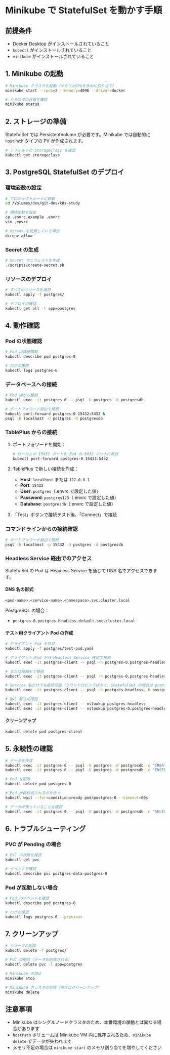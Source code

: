# Minikube で StatefulSet を動かす手順

## 前提条件

- Docker Desktop がインストールされていること
- `kubectl` がインストールされていること
- `minikube` がインストールされていること

## 1. Minikube の起動

```bash
# Minikube クラスタを起動（メモリとCPUを多めに割り当て）
minikube start --cpus=2 --memory=4096 --driver=docker

# クラスタの状態を確認
minikube status
```

## 2. ストレージの準備

StatefulSet では PersistentVolume が必要です。Minikube では自動的に `hostPath` タイプの PV が作成されます。

```bash
# デフォルトの StorageClass を確認
kubectl get storageclass
```

## 3. PostgreSQL StatefulSet のデプロイ

### 環境変数の設定

```bash
# プロジェクトルートに移動
cd /Volumes/dev/git-dev/k8s-study

# 環境変数を設定
cp .envrc.example .envrc
vim .envrc

# direnv を使用している場合
direnv allow
```

### Secret の生成

```bash
# Secret マニフェストを生成
./scripts/create-secret.sh
```

### リソースのデプロイ

```bash
# すべてのリソースを適用
kubectl apply -f postgres/

# デプロイの確認
kubectl get all -l app=postgres
```

## 4. 動作確認

### Pod の状態確認

```bash
# Pod の詳細情報
kubectl describe pod postgres-0

# ログの確認
kubectl logs postgres-0
```

### データベースへの接続

```bash
# Pod 内から接続
kubectl exec -it postgres-0 -- psql -U postgres -d postgresdb

# ポートフォワード経由で接続
kubectl port-forward postgres-0 15432:5432 &
psql -h localhost -U postgres -d postgresdb
```

### TablePlus からの接続

1. ポートフォワードを開始：

   ```bash
   # ローカルの 15432 ポートを Pod の 5432 ポートに転送
   kubectl port-forward postgres-0 15432:5432
   ```

2. TablePlus で新しい接続を作成：

   - **Host**: `localhost` または `127.0.0.1`
   - **Port**: `15432`
   - **User**: `postgres`（.envrc で設定した値）
   - **Password**: `postgres123`（.envrc で設定した値）
   - **Database**: `postgresdb`（.envrc で設定した値）

3. 「Test」ボタンで接続テスト後、「Connect」で接続

### コマンドラインからの接続確認

```bash
# ポートフォワード経由で接続
psql -h localhost -p 15432 -U postgres -d postgresdb
```

### Headless Service 経由でのアクセス

StatefulSet の Pod は Headless Service を通じて DNS 名でアクセスできます。

#### DNS 名の形式

```
<pod-name>.<service-name>.<namespace>.svc.cluster.local
```

PostgreSQL の場合：

- `postgres-0.postgres-headless.default.svc.cluster.local`

#### テスト用クライアント Pod の作成

```bash
# クライアント Pod を作成
kubectl apply -f postgres/test-pod.yaml

# クライアント Pod から Headless Service 経由で接続
kubectl exec -it postgres-client -- psql -h postgres-0.postgres-headless.default.svc.cluster.local -U postgres -d postgresdb

# または短縮形で接続
kubectl exec -it postgres-client -- psql -h postgres-0.postgres-headless -U postgres -d postgresdb

# Service 名だけでも接続可能（ラウンドロビンではなく、StatefulSet の場合は postgres-0 に接続）
kubectl exec -it postgres-client -- psql -h postgres-headless -U postgres -d postgresdb

# DNS 解決の確認
kubectl exec -it postgres-client -- nslookup postgres-headless
kubectl exec -it postgres-client -- nslookup postgres-0.postgres-headless
```

#### クリーンアップ

```bash
kubectl delete pod postgres-client
```

## 5. 永続性の確認

```bash
# データを作成
kubectl exec -it postgres-0 -- psql -U postgres -d postgresdb -c "CREATE TABLE test (id int);"
kubectl exec -it postgres-0 -- psql -U postgres -d postgresdb -c "INSERT INTO test VALUES (1);"

# Pod を削除
kubectl delete pod postgres-0

# Pod が再作成されるのを待つ
kubectl wait --for=condition=ready pod/postgres-0 --timeout=60s

# データが残っていることを確認
kubectl exec -it postgres-0 -- psql -U postgres -d postgresdb -c "SELECT * FROM test;"
```

## 6. トラブルシューティング

### PVC が Pending の場合

```bash
# PVC の状態を確認
kubectl get pvc

# イベントを確認
kubectl describe pvc postgres-data-postgres-0
```

### Pod が起動しない場合

```bash
# Pod のイベントを確認
kubectl describe pod postgres-0

# ログを確認
kubectl logs postgres-0 --previous
```

## 7. クリーンアップ

```bash
# リソースの削除
kubectl delete -f postgres/

# PVC の削除（データも削除される）
kubectl delete pvc -l app=postgres

# Minikube の停止
minikube stop

# Minikube クラスタの削除（完全にクリーンアップ）
minikube delete
```

## 注意事項

- Minikube はシングルノードクラスタのため、本番環境の挙動とは異なる場合があります
- `hostPath` ボリュームは Minikube VM 内に保存されるため、`minikube delete` でデータが失われます
- メモリ不足の場合は `minikube start` のメモリ割り当てを増やしてください
